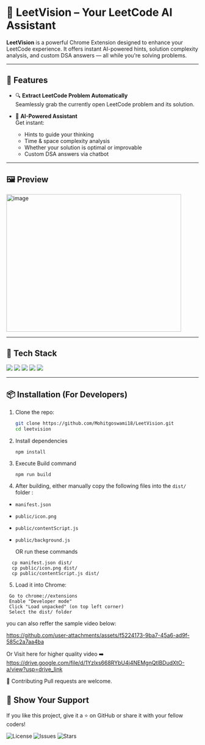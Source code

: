 # 🧠 LeetVision – Your LeetCode AI Assistant

**LeetVision** is a powerful Chrome Extension designed to enhance your LeetCode experience. It offers instant AI-powered hints, solution complexity analysis, and custom DSA answers — all while you're solving problems.

---

## 🚀 Features

- 🔍 **Extract LeetCode Problem Automatically**  
  Seamlessly grab the currently open LeetCode problem and its solution.

- 🤖 **AI-Powered Assistant**  
  Get instant:
  - Hints to guide your thinking
  - Time & space complexity analysis
  - Whether your solution is optimal or improvable
  - Custom DSA answers via chatbot


---

## 🖼️ Preview

<img width="458" height="360" alt="image" src="https://github.com/user-attachments/assets/3397e9fe-2736-40f8-8738-df5459713a3d" />

---
## 🔧 Tech Stack

<p align="left">
  <img src="https://img.shields.io/badge/React-20232A?style=for-the-badge&logo=react&logoColor=61DAFB" />
  <img src="https://img.shields.io/badge/TailwindCSS-06B6D4?style=for-the-badge&logo=tailwindcss&logoColor=white" />
  <img src="https://img.shields.io/badge/Vite-646CFF?style=for-the-badge&logo=vite&logoColor=white" />
  <img src="https://img.shields.io/badge/Gemini_Flash-4285F4?style=for-the-badge&logo=google&logoColor=white" />
  <img src="https://img.shields.io/badge/Chrome_Extension-FF7139?style=for-the-badge&logo=googlechrome&logoColor=white" />
</p>

---


## 📦 Installation (For Developers)

1. Clone the repo:
   ```bash
   git clone https://github.com/Mohitgoswami18/LeetVision.git
   cd leetvision
   ```
2. Install dependencies
   ```
   npm install
   ```
3. Execute Build command
    ```
    npm run build
    ```
4. After building, either manually copy the following files into the `dist/` folder :

- `manifest.json`
- `public/icon.png`
- `public/contentScript.js`
- `public/background.js`

  OR run these commands
```
  cp manifest.json dist/
  cp public/icon.png dist/
  cp public/contentScript.js dist/
```
5. Load it into Chrome:
 ```
  Go to chrome://extensions
  Enable "Developer mode"
  Click "Load unpacked" (on top left corner)
  Select the dist/ folder
```

you can also reffer the sample video below:

https://github.com/user-attachments/assets/f5224173-9ba7-45a6-ad9f-585c2a7aa4ba

Or Visit here for higher quality video ➡️
https://drive.google.com/file/d/1Yzlxs668RYbU4j4NEMgnQtlBDudXtO-a/view?usp=drive_link

🤝 Contributing
Pull requests are welcome.



## 🌟 Show Your Support
If you like this project, give it a ⭐ on GitHub or share it with your fellow coders!

![License](https://img.shields.io/github/license/Mohitgoswami18/LeetVision?style=for-the-badge)
![Issues](https://img.shields.io/github/issues/Mohitgoswami18/LeetVision?style=for-the-badge)
![Stars](https://img.shields.io/github/stars/Mohitgoswami18/LeetVision?style=for-the-badge)
